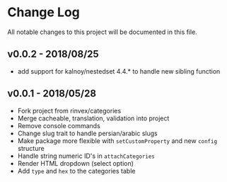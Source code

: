 # Change Log

All notable changes to this project will be documented in this file.

## v0.0.2 - 2018/08/25
- add support for kalnoy/nestedset 4.4.* to handle new sibling function


## v0.0.1 - 2018/05/28
- Fork project from rinvex/categories
- Merge cacheable, translation, validation into project
- Remove console commands
- Change slug trait to handle persian/arabic slugs
- Make package more flexible with `setCustomProperty` and new `config` structure
- Handle string numeric ID's in `attachCategories`
- Render HTML dropdown (select option)
- Add `type` and `hex` to the categories table 

